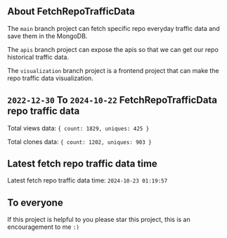 ## About FetchRepoTrafficData

The `main` branch project can fetch specific repo everyday traffic data and save them in the MongoDB.

The `apis` branch project can expose the apis so that we can get our repo historical traffic data.

The `visualization` branch project is a frontend project that can make the repo traffic data visualization.

## `2022-12-30` To `2024-10-22` FetchRepoTrafficData repo traffic data

Total views data: `{ count: 1829, uniques: 425 }`

Total clones data: `{ count: 1202, uniques: 903 }`

## Latest fetch repo traffic data time

Latest fetch repo traffic data time: `2024-10-23 01:19:57`

## To everyone

If this project is helpful to you please star this project, this is an encouragement to me `:)`



